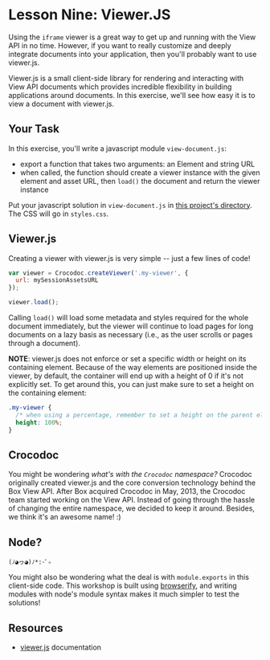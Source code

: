 # Lesson Nine: Viewer.JS

Using the `iframe` viewer is a great way to get up and running with the View API in no time. However, if you want to really customize and deeply integrate documents into your application, then you'll probably want to use viewer.js.

Viewer.js is a small client-side library for rendering and interacting with View API documents which provides incredible flexibility in building applications around documents. In this exercise, we'll see how easy it is to view a document with viewer.js.


## Your Task

In this exercise, you'll write a javascript module `view-document.js`:
- export a function that takes two arguments: an Element and string URL
- when called, the function should create a viewer instance with the given element and asset URL, then `load()` the document and return the viewer instance

Put your javascript solution in `view-document.js` in [this project's directory](/open/08-viewer-js). The CSS will go in `styles.css`.


## Viewer.js

Creating a viewer with viewer.js is very simple -- just a few lines of code!

```js
var viewer = Crocodoc.createViewer('.my-viewer', {
  url: mySessionAssetsURL
});

viewer.load();
```

Calling `load()` will load some metadata and styles required for the whole document immediately, but the viewer will continue to load pages for long documents on a lazy basis as necessary (i.e., as the user scrolls or pages through a document).

**NOTE**: viewer.js does not enforce or set a specific width or height on its containing element. Because of the way elements are positioned inside the viewer, by default, the container will end up with a height of 0 if it's not explicitly set. To get around this, you can just make sure to set a height on the containing element:
```css
.my-viewer {
  /* when using a percentage, remember to set a height on the parent element as well! */
  height: 100%;
}
```


## Crocodoc

You might be wondering *what's with the `Crocodoc` namespace?* Crocodoc originally created viewer.js and the core conversion technology behind the Box View API. After Box acquired Crocodoc in May, 2013, the Crocodoc team started working on the View API. Instead of going through the hassle of changing the entire namespace, we decided to keep it around. Besides, we think it's an awesome name! :)


## Node?

`(ﾉ◕ヮ◕)ﾉ*:･ﾟ✧`

You might also be wondering what the deal is with `module.exports` in this client-side code. This workshop is built using [browserify](http://browserify.org/), and writing modules with node's module syntax makes it much simpler to test the solutions!


## Resources

* [viewer.js](https://github.com/box/viewer.js/blob/master/README.md) documentation
